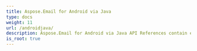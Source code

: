 ```yaml
---
title: Aspose.Email for Android via Java
type: docs
weight: 11
url: /androidjava/
description: Aspose.Email for Android via Java API References contain examples, code snippets, and API documentation. It provides packages, classes, interfaces, and other API details.
is_root: true
---
```

